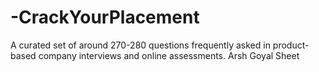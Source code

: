 # -CrackYourPlacement
A curated set of around 270-280 questions frequently asked in product-based company interviews and online assessments. Arsh Goyal Sheet
